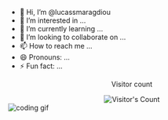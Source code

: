 - 👋 Hi, I’m @lucassmaragdiou
- 👀 I’m interested in ...
- 🌱 I’m currently learning ...
- 💞️ I’m looking to collaborate on ...
- 📫 How to reach me ...
- 😄 Pronouns: ...
- ⚡ Fun fact: ...

<div align="center"> 
  <p>Visitor count</p>
  <img src="https://profile-counter.glitch.me/{lucassmaragdiou}/count.svg" alt="Visitor's Count" />
</div>

<img src="(https://github.com/{lucassmaragdiou}/{lucassmaragdiou}/blob/main/235224431-e8c8c12e-6826-47f1-89fb-2ddad83b3abf.gif)" alt="coding gif">
